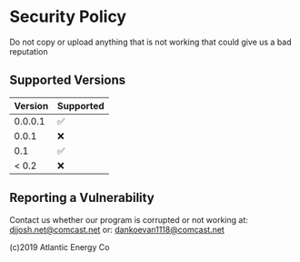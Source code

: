 # Security Policy

Do not copy or upload anything that is not 
working that could give us a bad reputation

## Supported Versions

| Version | Supported          |
| ------- | ------------------ |
| 0.0.0.1   | :white_check_mark: |
| 0.0.1   | :x:                |
| 0.1   | :white_check_mark: |
| < 0.2   | :x:                |

## Reporting a Vulnerability

Contact us whether our program is corrupted or not working 
at: djjosh.net@comcast.net
or: dankoevan1118@comcast.net


(c)2019 Atlantic Energy Co

